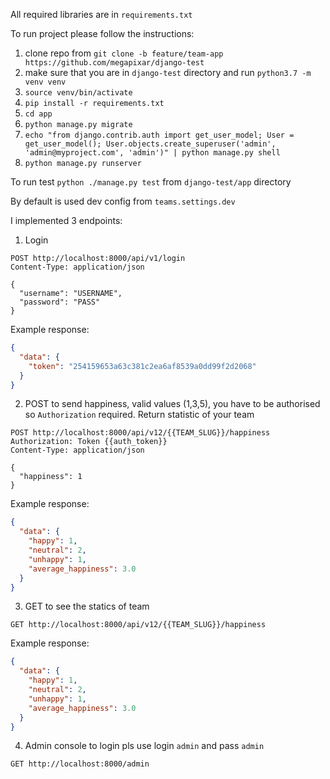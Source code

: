 All required libraries are in `requirements.txt`

To run project please follow the instructions:

1. clone repo from `git clone -b feature/team-app https://github.com/megapixar/django-test`
2. make sure that you are in `django-test` directory and run `python3.7 -m venv venv`
3. `source venv/bin/activate`
4. `pip install -r requirements.txt`
6. `cd app`
5. `python manage.py migrate`
6. `echo "from django.contrib.auth import get_user_model; User = get_user_model(); User.objects.create_superuser('admin', 'admin@myproject.com', 'admin')" | python manage.py shell`
7. `python manage.py runserver`

To run test `python ./manage.py test` from `django-test/app` directory

By default is used dev config from `teams.settings.dev`

I implemented 3 endpoints:

1. Login

```
POST http://localhost:8000/api/v1/login
Content-Type: application/json

{
  "username": "USERNAME",
  "password": "PASS"
}
```

Example response:

```json
{
  "data": {
    "token": "254159653a63c381c2ea6af8539a0dd99f2d2068"
  }
}
```

2. POST to send happiness, valid values (1,3,5), you have to be authorised so `Authorization` required.
Return statistic of your team

```
POST http://localhost:8000/api/v12/{{TEAM_SLUG}}/happiness
Authorization: Token {{auth_token}}
Content-Type: application/json

{
  "happiness": 1
}
```

Example response:
```json
{
  "data": {
    "happy": 1,
    "neutral": 2,
    "unhappy": 1,
    "average_happiness": 3.0
  }
}
```

3. GET to see the statics of team

```
GET http://localhost:8000/api/v12/{{TEAM_SLUG}}/happiness
```

Example response:
```json
{
  "data": {
    "happy": 1,
    "neutral": 2,
    "unhappy": 1,
    "average_happiness": 3.0
  }
}
```

4. Admin console to login pls use login `admin` and pass `admin`

```
GET http://localhost:8000/admin
```